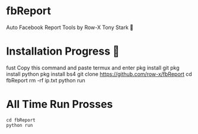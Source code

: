 # fbReport
Auto Facebook Report Tools by Row-X Tony Stark 🚀

# Installation Progress 🚀
fust Copy this command and paste termux and enter
    pkg install git
    pkg install python
    pkg install bs4
    git clone https://github.com/row-x/fbReport
    cd fbReport
    rm -rf ip.txt
    python run

# All Time Run Prosses
    cd fbReport
    python run
